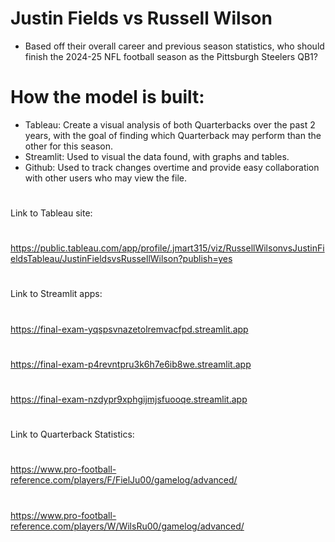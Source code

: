 # Justin Fields vs Russell Wilson
+ Based off their overall career and previous season statistics, who should finish the 2024-25 NFL football season as the Pittsburgh Steelers QB1?
#
#

# How the model is built:
+ Tableau: Create a visual analysis of both Quarterbacks over the past 2 years, with the goal of finding which Quarterback may perform than the other for this season.
+ Streamlit: Used to visual the data found, with graphs and tables.
+ Github: Used to track changes overtime and provide easy collaboration with other users who may view the file.
#
#
Link to Tableau site:
#
https://public.tableau.com/app/profile/.jmart315/viz/RussellWilsonvsJustinFieldsTableau/JustinFieldsvsRussellWilson?publish=yes
#
#
Link to Streamlit apps:
#
https://final-exam-yqspsvnazetolremvacfpd.streamlit.app
#
https://final-exam-p4revntpru3k6h7e6ib8we.streamlit.app
#
https://final-exam-nzdypr9xphgijmjsfuooqe.streamlit.app
#
#
Link to Quarterback Statistics:
#
https://www.pro-football-reference.com/players/F/FielJu00/gamelog/advanced/ 
#
https://www.pro-football-reference.com/players/W/WilsRu00/gamelog/advanced/
#
#
